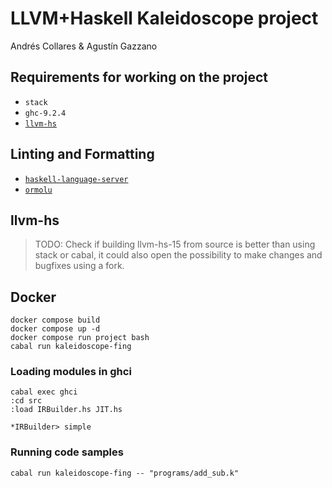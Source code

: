 # LLVM+Haskell Kaleidoscope project

Andrés Collares & Agustín Gazzano

## Requirements for working on the project

- `stack`
- `ghc-9.2.4`
- [`llvm-hs`](https://hackage.haskell.org/package/llvm-hs)

## Linting and Formatting

- [`haskell-language-server`](https://github.com/haskell/haskell-language-server)
- [`ormolu`](https://github.com/tweag/ormolu)

## llvm-hs

> TODO: Check if building llvm-hs-15 from source is better than using stack or cabal, it could also open the possibility to make changes and bugfixes using a fork.

## Docker

```
docker compose build
docker compose up -d
docker compose run project bash
cabal run kaleidoscope-fing
```

### Loading modules in ghci


```
cabal exec ghci
:cd src
:load IRBuilder.hs JIT.hs

*IRBuilder> simple
```

### Running code samples

```
cabal run kaleidoscope-fing -- "programs/add_sub.k"
```

